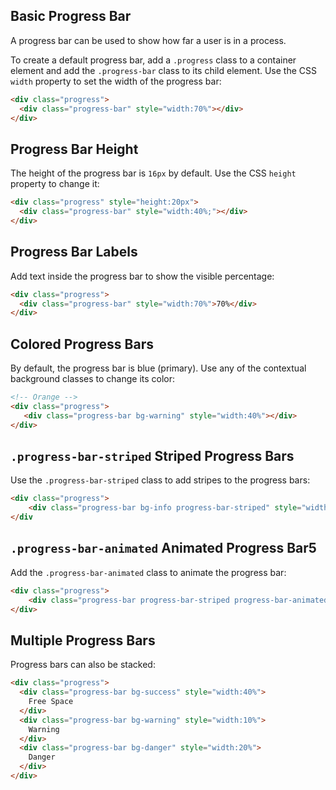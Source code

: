 ## Basic Progress Bar

A progress bar can be used to show how far a user is in a process.

To create a default progress bar, add a `.progress` class to a container element and add the `.progress-bar` class to its child element. Use the CSS `width` property to set the width of the progress bar:

```html
<div class="progress">
  <div class="progress-bar" style="width:70%"></div>
</div>
```

## Progress Bar Height

The height of the progress bar is `16px` by default. Use the CSS `height` property to change it:

```html
<div class="progress" style="height:20px">
  <div class="progress-bar" style="width:40%;"></div>
</div>
```

## Progress Bar Labels

Add text inside the progress bar to show the visible percentage:

```html
<div class="progress">
  <div class="progress-bar" style="width:70%">70%</div>
</div>
```

## Colored Progress Bars

By default, the progress bar is blue (primary). Use any of the contextual background classes to change its color:
```html
<!-- Orange -->
<div class="progress">
   <div class="progress-bar bg-warning" style="width:40%"></div>
</div>
```

## `.progress-bar-striped` Striped Progress Bars

Use the `.progress-bar-striped` class to add stripes to the progress bars:
```html
<div class="progress">
    <div class="progress-bar bg-info progress-bar-striped" style="width:50%"></div>
</div
```

## `.progress-bar-animated` Animated Progress Bar5

Add the `.progress-bar-animated` class to animate the progress bar:
```html
<div class="progress">
    <div class="progress-bar progress-bar-striped progress-bar-animated" style="width:40%"></div>
</div>
```

## Multiple Progress Bars

Progress bars can also be stacked:
```html
<div class="progress">
  <div class="progress-bar bg-success" style="width:40%">
    Free Space
  </div>
  <div class="progress-bar bg-warning" style="width:10%">
    Warning
  </div>
  <div class="progress-bar bg-danger" style="width:20%">
    Danger
  </div>
</div>
```